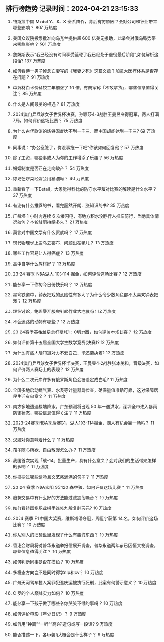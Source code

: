 
## 排行榜趋势 记录时间：2024-04-21 23:15:33
  
  1. 特斯拉中国 Model Y、S、X 全系降价，背后有何原因？会对公司和行业带来哪些影响？ 807 万热度
    
  2. 美国众议院投票批准向乌克兰提供超 600 亿美元援助，此举会对俄乌局势带来哪些影响？ 581 万热度
    
  3. 詹姆斯表示“我已经没有时间享受篮球了我已经处于退役最后阶段”,如何解析这段话? 137 万热度
    
  4. 如何看待一男子悼念亡妻写的《我妻之死》这篇文章？加拿大医疗体系是否存在问题？ 91 万热度
    
  5. 中药材白术价格较三年前涨了 10 倍，有商家称「不敢拿货」，哪些信息值得关注？ 85 万热度
    
  6. 什么是人间最美的相遇？ 81 万热度
    
  7. 2024澳门乒乓球女子世界杯决赛，孙颖莎4-3战胜王曼昱夺得冠军，两人打满7局，如何评价这场比赛？ 75 万热度
    
  8. 为什么古代欧洲的炼铁温度达不到一千三，而中国却能达到一千三? 69 万热度
    
  9. 同事说：“办公室脏了，你没事拖一下吧”你该如何回复他？ 57 万热度
    
  10. 除了工资，哪些事或人为你的工作增添了乐趣？ 56 万热度
    
  11. 婚姻制度是否正在走向破产？ 54 万热度
    
  12. 你现在炒菜经常会用猪油吗？ 40 万热度
    
  13. 重新看了一下Detail，大家觉得科比的防守水平和对比赛的解读是什么水平？ 37 万热度
    
  14. 有没有什么推荐的书，看完豁然开朗，涨知识的书? 35 万热度
    
  15. 广州塔 1 小时内连续 6 次接闪电，有地方积水没脖行人推车前行，当地具体情况如何？本轮降雨持续多久？ 21 万热度
    
  16. 莫言对中国文学有什么贡献吗？ 17 万热度
    
  17. 现代物理学上空乌云密布，问题出在哪儿？ 13 万热度
    
  18. 哪些工作容易让人得癌症？ 13 万热度
    
  19. 高中自学什么教材好？ 13 万热度
    
  20. 23-24 赛季 NBA湖人 103:114 掘金，如何评价这场比赛？ 12 万热度
    
  21. 能分享一下你的今日份快乐吗？ 12 万热度
    
  22. 星穹铁道中，钟表把戏的危险性有多大？为什么令少数角色都不太喜欢钟表把戏？ 12 万热度
    
  23. 理性讨论，绝区零开服会引起行业大地震吗? 12 万热度
    
  24. 不会迷路的动物有哪些？ 12 万热度
    
  25. 23-24赛季英格兰足总杯曼城1：0切尔西，如何评价本场比赛？ 12 万热度
    
  26. 如何评价第十五届全国大学生数学竞赛(决赛)? 12 万热度
    
  27. 为什么有些人明知道对方不爱自己，却还要执着? 12 万热度
    
  28. 2024澳门乒乓球女子世界杯半决赛，王曼昱4-2战胜张本美和，晋级决赛，如何评价两人赛场上的表现？ 12 万热度
    
  29. 为什么二次元中许多有俄罗斯角色会被设定成白毛? 11 万热度
    
  30. 全国多地启动燃气表、水表等计量器具检查，确保量值准确可靠，这对保障居民生活有何意义？ 11 万热度
    
  31. 南方多地遭遇极端降水，广东预测将出现 50 年一遇洪水，深圳全市进入暴雨防御状态，哪些信息值得关注？ 11 万热度
    
  32. 2023-24赛季NBA季后赛G1，湖人103-114掘金，湖人有机会赢一场吗？ 11 万热度
    
  33. 汉服对你意味着什么？ 11 万热度
    
  34. 孩子随心所欲、自由散漫怎么办？ 11 万热度
    
  35. 我国首次实现「碳-14」批量生产，具有什么意义？会对我们的生活带来怎样的影响？ 11 万热度
    
  36. 你摘抄过哪些清冷且文艺感满满的句子？ 11 万热度
    
  37. 23-24 赛季 NBA太阳 95:120 森林狼，如何评价这场比赛？ 11 万热度
    
  38. 趋势交易中有什么好的方法能过滤震荡噪音？ 10 万热度
    
  39. 如何看待围棋职业棋手连笑九段复辟天元? 10 万热度
    
  40. 2024 赛季 F1 中国大奖赛，维斯塔潘夺冠，周冠宇获第 14 名，如何评价这场比赛？ 10 万热度
    
  41. 你从别人的旧硬盘里发现了什么有趣的东西？ 10 万热度
    
  42. 香港会财局将对普华永道举报信展开调查，普华永道两年前已因恒大被调查，哪些信息值得关注？ 10 万热度
    
  43. 如何判断同事是否在摸鱼？ 10 万热度
    
  44. 多模态方向岂不是同时得学nlp和cv？ 10 万热度
    
  45. 广州天河驾车撞人案罪犯温庆运被执行死刑，此案有何警示意义？ 10 万热度
    
  46. C 罗的个人巅峰实力如何？ 10 万热度
    
  47. 能分享一下孩子做了哪些令你哭笑不得的事吗？ 10 万热度
    
  48. 如何评价电影《年少日记》？ 9 万热度
    
  49. 如何用“钟离”“一听”“高兴”造句或写一段话? 9 万热度
    
  50. 能否描述一下，各tp装fj大概会是什么样子？ 9 万热度
    